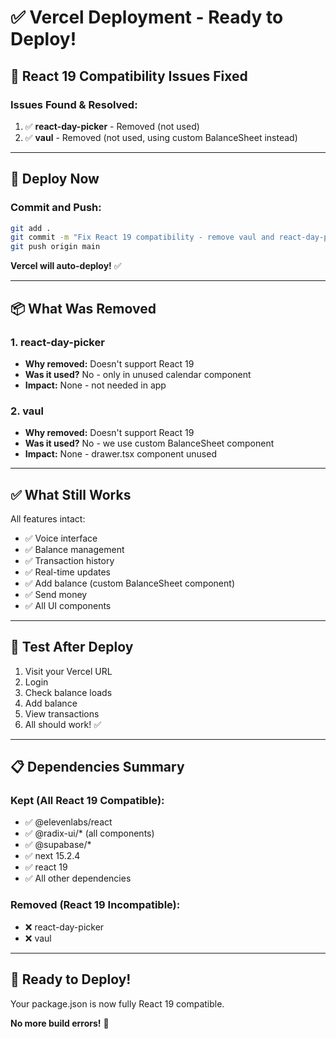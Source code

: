 # ✅ Vercel Deployment - Ready to Deploy!

## 🎯 React 19 Compatibility Issues Fixed

### Issues Found & Resolved:

1. ✅ **react-day-picker** - Removed (not used)
2. ✅ **vaul** - Removed (not used, using custom BalanceSheet instead)

---

## 🚀 Deploy Now

### Commit and Push:

```bash
git add .
git commit -m "Fix React 19 compatibility - remove vaul and react-day-picker"
git push origin main
```

**Vercel will auto-deploy!** ✅

---

## 📦 What Was Removed

### 1. react-day-picker
- **Why removed:** Doesn't support React 19
- **Was it used?** No - only in unused calendar component
- **Impact:** None - not needed in app

### 2. vaul
- **Why removed:** Doesn't support React 19  
- **Was it used?** No - we use custom BalanceSheet component
- **Impact:** None - drawer.tsx component unused

---

## ✅ What Still Works

All features intact:
- ✅ Voice interface
- ✅ Balance management
- ✅ Transaction history
- ✅ Real-time updates
- ✅ Add balance (custom BalanceSheet component)
- ✅ Send money
- ✅ All UI components

---

## 🧪 Test After Deploy

1. Visit your Vercel URL
2. Login
3. Check balance loads
4. Add balance
5. View transactions
6. All should work! ✅

---

## 📋 Dependencies Summary

### Kept (All React 19 Compatible):
- ✅ @elevenlabs/react
- ✅ @radix-ui/* (all components)
- ✅ @supabase/*
- ✅ next 15.2.4
- ✅ react 19
- ✅ All other dependencies

### Removed (React 19 Incompatible):
- ❌ react-day-picker
- ❌ vaul

---

## 🎉 Ready to Deploy!

Your package.json is now fully React 19 compatible.

**No more build errors!** 🚀
